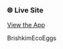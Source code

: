 ### 🌐 Live Site
[View the App](https://ismaelkim2.github.io/Agri-Business-Market-Hub/)

BrishkimEcoEggs
